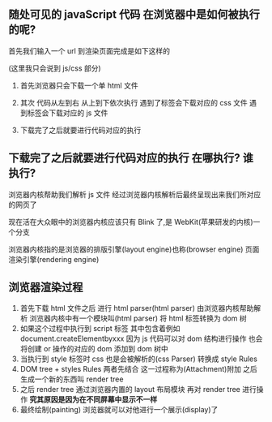 ## 随处可见的 javaScript 代码 在浏览器中是如何被执行的呢?

首先我们输入一个 url 到渲染页面完成是如下这样的

(这里我只会说到 js/css 部分)

1. 首先浏览器只会下载一个单 html 文件

2. 其次 代码从左到右 从上到下依次执行 遇到了<link></link>标签会下载对应的 css 文件 遇到<script></script>标签会下载对应的 js 文件

3. 下载完了之后就要进行代码对应的执行

## 下载完了之后就要进行代码对应的执行 在哪执行? 谁执行?

浏览器内核帮助我们解析 js 文件 经过浏览器内核解析后最终呈现出来我们所对应的网页了

现在活在大众眼中的浏览器内核应该只有 Blink 了,是 WebKit(苹果研发的内核)一个分支

浏览器内核指的是浏览器的排版引擎(layout engine)也称(browser engine) 页面渲染引擎(rendering engine)

## 浏览器渲染过程

1. 首先下载 html 文件之后 进行 html parser(html parser) 由浏览器内核帮助解析 浏览器内核中有一个模块叫(html parser) 将 html 标签转换为 dom 树
2. 如果这个过程中执行到 script 标签 其中包含着例如 document.createElementbyxxx 因为 js 代码可以对 dom 结构进行操作 也会将创建 or 操作的对应的 dom 添加到 dom 树中
3. 当执行到 style 标签时 css 也是会被解析的(css Parser) 转换成 style Rules
4. DOM tree + styles Rules 两者先结合 这一过程称为(Attachment)附加 之后生成一个新的东西叫 render tree
5. 之后 render tree 通过浏览器内置的 layout 布局模块 再对 render tree 进行操作 **究其原因是因为在不同屏幕中显示不一样**
6. 最终绘制(painting) 浏览器就可以对他进行一个展示(display)了

##
